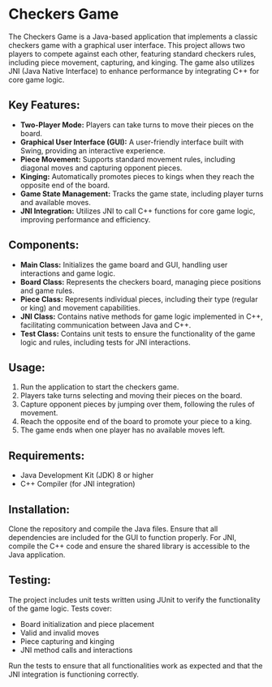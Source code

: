 <h1>Checkers Game</h1>

<p>The Checkers Game is a Java-based application that implements a classic checkers game with a graphical user interface. This project allows two players to compete against each other, featuring standard checkers rules, including piece movement, capturing, and kinging. The game also utilizes JNI (Java Native Interface) to enhance performance by integrating C++ for core game logic.</p>

<h2>Key Features:</h2>
<ul>
    <li><strong>Two-Player Mode:</strong> Players can take turns to move their pieces on the board.</li>
    <li><strong>Graphical User Interface (GUI):</strong> A user-friendly interface built with Swing, providing an interactive experience.</li>
    <li><strong>Piece Movement:</strong> Supports standard movement rules, including diagonal moves and capturing opponent pieces.</li>
    <li><strong>Kinging:</strong> Automatically promotes pieces to kings when they reach the opposite end of the board.</li>
    <li><strong>Game State Management:</strong> Tracks the game state, including player turns and available moves.</li>
    <li><strong>JNI Integration:</strong> Utilizes JNI to call C++ functions for core game logic, improving performance and efficiency.</li>
</ul>

<h2>Components:</h2>
<ul>
    <li><strong>Main Class:</strong> Initializes the game board and GUI, handling user interactions and game logic.</li>
    <li><strong>Board Class:</strong> Represents the checkers board, managing piece positions and game rules.</li>
    <li><strong>Piece Class:</strong> Represents individual pieces, including their type (regular or king) and movement capabilities.</li>
    <li><strong>JNI Class:</strong> Contains native methods for game logic implemented in C++, facilitating communication between Java and C++.</li>
    <li><strong>Test Class:</strong> Contains unit tests to ensure the functionality of the game logic and rules, including tests for JNI interactions.</li>
</ul>

<h2>Usage:</h2>
<ol>
    <li>Run the application to start the checkers game.</li>
    <li>Players take turns selecting and moving their pieces on the board.</li>
    <li>Capture opponent pieces by jumping over them, following the rules of movement.</li>
    <li>Reach the opposite end of the board to promote your piece to a king.</li>
    <li>The game ends when one player has no available moves left.</li>
</ol>

<h2>Requirements:</h2>
<ul>
    <li>Java Development Kit (JDK) 8 or higher</li>
    <li>C++ Compiler (for JNI integration)</li>
</ul>

<h2>Installation:</h2>
<p>Clone the repository and compile the Java files. Ensure that all dependencies are included for the GUI to function properly. For JNI, compile the C++ code and ensure the shared library is accessible to the Java application.</p>

<h2>Testing:</h2>
<p>The project includes unit tests written using JUnit to verify the functionality of the game logic. Tests cover:</p>
<ul>
    <li>Board initialization and piece placement</li>
    <li>Valid and invalid moves</li>
    <li>Piece capturing and kinging</li>
    <li>JNI method calls and interactions</li>
</ul>
<p>Run the tests to ensure that all functionalities work as expected and that the JNI integration is functioning correctly.</p>
